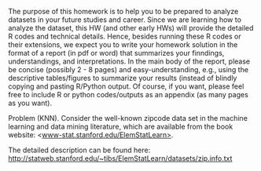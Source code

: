 The purpose of this homework is to help you to be prepared to analyze datasets in your future studies and
career. Since we are learning how to analyze the dataset, this HW (and other early HWs) will provide the
detailed R codes and technical details. Hence, besides running these R codes or their extensions, we expect
you to write your homework solution in the format of a report (in pdf or word) that summarizes your finndings,
understandings, and interpretations. In the main body of the report, please be concise (possibly 2 - 8 pages) and
easy-understanding, e.g., using the descriptive tables/figures to summarize your results (instead of blindly copying
and pasting R/Python output. Of course, if you want, please feel free to include R or python codes/outputs as
an appendix (as many pages as you want).

Problem (KNN). Consider the well-known zipcode data set in the machine learning and data mining literature,
which are available from the book website: <www-stat.stanford.edu/ElemStatLearn>. 

The detailed description can be found here: http://statweb.stanford.edu/~tibs/ElemStatLearn/datasets/zip.info.txt


